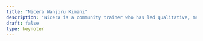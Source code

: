 ```yaml
---
title: "Nicera Wanjiru Kimani"
description: "Nicera is a community trainer who has led qualitative, mapping and research data collection in informal settlements, notably Kibera in Nairobi, Kenya. Nicera founded Community Mappers, for young people in informal settlements to develop their communities through mapping and data collection."
draft: false
type: keynoter
---
```


